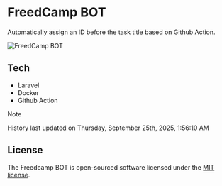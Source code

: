 # FreedCamp BOT

Automatically assign an ID before the task title based on Github Action.

![FreedCamp BOT](https://repository-images.githubusercontent.com/737932867/7d34798b-2680-471c-b089-a78a718d3d6a)

## Tech

- Laravel
- Docker
- Github Action

> [!NOTE]  
> History last updated on Thursday, September 25th, 2025, 1:56:10 AM

## License

The Freedcamp BOT is open-sourced software licensed under the [MIT license](https://opensource.org/licenses/MIT).
